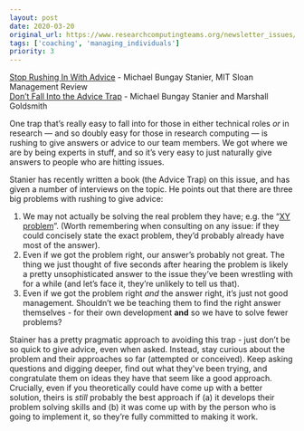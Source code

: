 ```yaml
---
layout: post
date: 2020-03-20
original_url: https://www.researchcomputingteams.org/newsletter_issues/0015
tags: ['coaching', 'managing_individuals']
priority: 3
---
```


<!-- markdownlint-disable MD033 -->
<!-- markdownlint-disable MD041 -->
<!-- markdownlint-disable MD049 -->

[Stop Rushing In With Advice](https://sloanreview.mit.edu/article/stop-rushing-in-with-advice/) - Michael Bungay Stanier, MIT Sloan Management Review<br/>
[Don’t Fall Into the Advice Trap](https://www.marshallgoldsmith.com/articles/dont-fall-into-the-advice-trap/) - Michael Bungay Stanier and Marshall Goldsmith

One trap that’s really easy to fall into for those in either technical roles *or* in research — and so doubly easy for those in research computing — is rushing to give answers or advice to our team members.  We got where we are by being experts in stuff, and so it’s very easy to just naturally give answers to people who are hitting issues.

Stanier has recently written a book (the Advice Trap) on this issue, and has given a number of interviews on the topic.  He points out that there are three big problems with rushing to give advice:


1. We may not actually be solving the real problem they have; e.g. the “[XY problem](http://xyproblem.info)”.  (Worth remembering when consulting on any issue: if they could concisely state the exact problem, they’d probably already have most of the answer).
2. Even if we got the problem right, our answer’s probably not great.  The thing we just thought of five seconds after hearing the problem is likely a pretty unsophisticated answer to the issue they’ve been wrestling with for a while (and let’s face it, they’re unlikely to tell us that).
3. Even if we got the problem right *and* the answer right, it’s just not good management.  Shouldn’t we be teaching them to find the right answer themselves - for their own development **and** so we have to solve fewer problems?

Stainer has a pretty pragmatic approach to avoiding this trap - just don’t be so quick to give advice, even when asked.  Instead, stay curious about the problem and their approaches so far (attempted or conceived).  Keep asking questions and digging deeper, find out what they've been trying, and congratulate them on ideas they have that seem like a good approach.  Crucially, even if you theoretically could have come up with a better solution, theirs is *still* probably the best approach if (a) it develops their problem solving skills and (b) it was come up with by the person who is going to implement it, so they’re fully committed to making it work.

